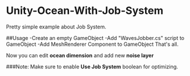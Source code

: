 # Unity-Ocean-With-Job-System
Pretty simple example about Job System.

##Usage
-Create an empty GameObject
-Add "WavesJobber.cs" script to GameObject
-Add MeshRenderer Component to GameObject
That's all.

Now you can edit **ocean dimension** and add new **noise layer**

###Note: Make sure to enable **Use Job System** boolean for optimizing.
